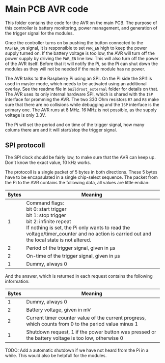 # Main PCB AVR code
This folder contains the code for the AVR on the main PCB. The purpose of this controller is battery monitoring, power management, and generation of the trigger signal for the modules.

Once the controller turns on by pushing the button connected to the `MASTER_ON` signal, it is responsible to set `PWR_EN` high to keep the power supply turned on. If the battery voltage is too low, the AVR will turn off the power supply by driving the `PWR_EN` line low. This will also turn off the power of the AVR itself. Before that it will notify the Pi, so the Pi can shut down the modules as they will not be needed if the main module has no power.

The AVR talks to the Raspberry Pi using an SPI. On the Pi side the SPI1 is used in master mode, which needs to be activated using an additional overlay. See the readme file in `buildroot_external` folder for details on that. The AVR uses its only internal hardware SPI, which is shared with the `ISP` interface for promming the AVR. The two 330 Ohm resistors `R7` and `R8` make sure that there are no collisions while debugging and the `ISP` interface is the primary one. The AVR runs at 8 MHz. 16 MHz is not possible, as the supply voltage is only 3.3V.

The Pi will set the period and on time of the trigger signal, how many colums there are and it will start/stop the trigger signal.

## SPI protocoll
The SPI clock should be fairly low, to make sure that the AVR can keep up. Don't know the exact value, 10 kHz works.

The protocoll is a single packet of 5 bytes in both directions. These 5 bytes have to be encapsulated in a single chip-select sequence. The packet from the Pi to the AVR contains the following data, all values are little endian:

| Bytes | Meaning |
|---|---|
| 1 | Command flags: <br> bit 0: start trigger<br>bit 1: stop trigger <br> bit 2: infinite repeat <br> If nothing is set, the Pi only wants to read the voltage/timer_counter and no action is carried out and the local state is not altered. |
| 2 | Period of the trigger signal, given in µs |
| 2 | On-time of the trigger signal, given in µs |
| 1 | Dummy, always 0 |

And the answer, which is returned in each request contains the following information:

| Bytes | Meaning |
|---|---|
| 1 | Dummy, always 0 |
| 2 | Battery voltage, given in mV |
| 2 | Current timer counter value of the current progress, which counts from 0 to the period value minus 1 |
| 1 | Shutdown request, 1 if the power button was pressed or the battery voltage is too low, otherwise 0 |

TODO: Add a automatic shutdown if we have not heard from the Pi in a while. This would also be helpfull for the modules.
